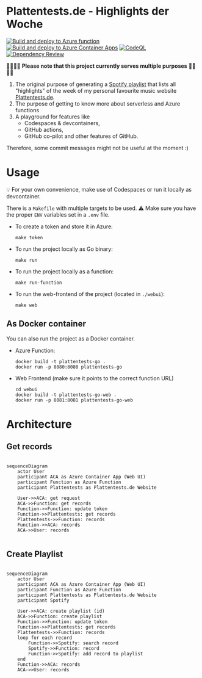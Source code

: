 # Plattentests.de - Highlights der Woche

[![Build and deploy to Azure function](https://github.com/jetzlstorfer/plattentests-go/actions/workflows/deploy-functions.yml/badge.svg)](https://github.com/jetzlstorfer/plattentests-go/actions/workflows/deploy-functions.yml)
[![Build and deploy to Azure Container Apps](https://github.com/jetzlstorfer/plattentests-go/actions/workflows/deploy-aca.yml/badge.svg)](https://github.com/jetzlstorfer/plattentests-go/actions/workflows/deploy-aca.yml)
[![CodeQL](https://github.com/jetzlstorfer/plattentests-go/actions/workflows/codeql.yml/badge.svg)](https://github.com/jetzlstorfer/plattentests-go/actions/workflows/codeql.yml)
[![Dependency Review](https://github.com/jetzlstorfer/plattentests-go/actions/workflows/dependency-review.yml/badge.svg)](https://github.com/jetzlstorfer/plattentests-go/actions/workflows/dependency-review.yml)

👨‍💻👩‍💻 **Please note that this project currently serves multiple purposes** 👨‍💻👩‍💻

1. The original purpose of generating a [Spotify playlist](https://open.spotify.com/playlist/2Bc5TRdMTj6OHwt32x5T6Y?si=c7cf976d4d124bef) that lists all "highlights" of the week of my personal favourite music website [Plattentests.de](https://plattentests.de).
1. The purpose of getting to know more about serverless and Azure functions
1. A playground for features like
   - Codespaces & devcontainers,
   - GitHub actions,
   - GitHub co-pilot and other features of GitHub.

Therefore, some commit messages might not be useful at the moment :)

# Usage


💡 For your own convenience, make use of Codespaces or run it locally as devcontainer.

There is a `Makefile` with multiple targets to be used. 
⚠️ Make sure you have the proper `ENV` variables set in a `.env` file.

- To create a token and store it in Azure:
    ```
    make token
    ```

- To run the project locally as Go binary:
    ```
    make run
    ```

- To run the project locally as a function:
    ```
    make run-function
    ```

- To run the web-frontend of the project (located in `./webui`):
    ```
    make web
    ```


## As Docker container

You can also run the project as a Docker container.

- Azure Function: 
    ```
    docker build -t plattentests-go .
    docker run -p 8080:8080 plattentests-go
    ```
- Web Frontend (make sure it points to the correct function URL)
    ```
    cd webui
    docker build -t plattentests-go-web .
    docker run -p 8081:8081 plattentests-go-web
    ```

# Architecture

## Get records


```mermaid

sequenceDiagram
    actor User
    participant ACA as Azure Container App (Web UI)
    participant Function as Azure Function
    participant Plattentests as Plattentests.de Website

    User->>ACA: get request
    ACA->>Function: get records
    Function->>Function: update token
    Function->>Plattentests: get records
    Plattentests->>Function: records
    Function->>ACA: records
    ACA->>User: records
    
```

## Create Playlist

```mermaid

sequenceDiagram
    actor User
    participant ACA as Azure Container App (Web UI)
    participant Function as Azure Function
    participant Plattentests as Plattentests.de Website
    participant Spotify

    User->>ACA: create playlist (id)
    ACA->>Function: create playlist
    Function->>Function: update token
    Function->>Plattentests: get records
    Plattentests->>Function: records
    loop for each record
        Function->>Spotify: search record
        Spotify->>Function: record
        Function->>Spotify: add record to playlist
    end
    Function->>ACA: records
    ACA->>User: records
    
```
